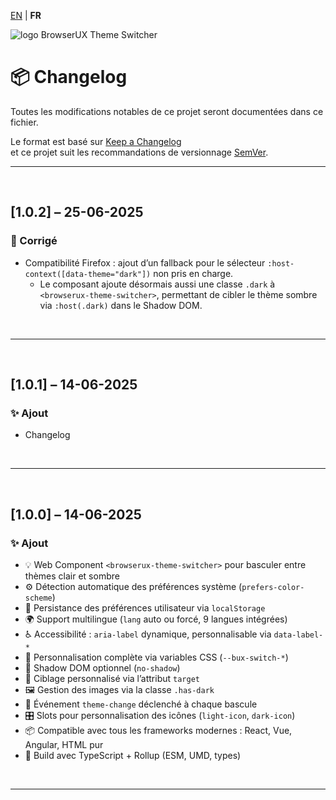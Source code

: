 [EN](../CHANGELOG.md) | **FR**

<div>
  <img src="https://browserux.com/assets/img/logo/logo-browserux-theme-switcher-250.png" alt="logo BrowserUX Theme Switcher"/>
</div>

# 📦 Changelog

Toutes les modifications notables de ce projet seront documentées dans ce fichier.

Le format est basé sur [Keep a Changelog](https://keepachangelog.com/fr/1.0.0/)  
et ce projet suit les recommandations de versionnage [SemVer](https://semver.org/lang/fr/).

---

<br>

## [1.0.2] – 25-06-2025

### 🐞 Corrigé

- Compatibilité Firefox : ajout d’un fallback pour le sélecteur `:host-context([data-theme="dark"])` non pris en charge.
  - Le composant ajoute désormais aussi une classe `.dark` à `<browserux-theme-switcher>`, permettant de cibler le thème sombre via `:host(.dark)` dans le Shadow DOM.

<br>

---

<br>

## [1.0.1] – 14-06-2025

### ✨ Ajout

- Changelog

<br>

---

<br>

## [1.0.0] – 14-06-2025

### ✨ Ajout

- 💡 Web Component `<browserux-theme-switcher>` pour basculer entre thèmes clair et sombre
- ⚙️ Détection automatique des préférences système (`prefers-color-scheme`)
- 💾 Persistance des préférences utilisateur via `localStorage`
- 🌍 Support multilingue (`lang` auto ou forcé, 9 langues intégrées)
- ♿ Accessibilité : `aria-label` dynamique, personnalisable via `data-label-*`
- 🎨 Personnalisation complète via variables CSS (`--bux-switch-*`)
- 🧩 Shadow DOM optionnel (`no-shadow`)
- 🎯 Ciblage personnalisé via l’attribut `target`
- 🖼 Gestion des images via la classe `.has-dark`
- 🧠 Événement `theme-change` déclenché à chaque bascule
- 🎛 Slots pour personnalisation des icônes (`light-icon`, `dark-icon`)
- 📦 Compatible avec tous les frameworks modernes : React, Vue, Angular, HTML pur
- 🔧 Build avec TypeScript + Rollup (ESM, UMD, types)

<br>

---